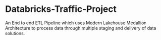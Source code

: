 # Databricks-Traffic-Project
An End to end ETL Pipeline which uses Modern Lakehouse Medallion Architecture to process data through multiple staging and delivery of data solutions.
